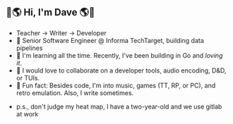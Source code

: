 ## 👋🌎 Hi, I'm Dave 🌎👋
<!--
**DevDaveFrame/DevDaveFrame** is a ✨ _special_ ✨ repository because its `README.md` (this file) appears on your GitHub profile.

Here are some ideas to get you started:

- 🔭 I’m currently working on ...
- 🌱 I’m currently learning ...
- 👯 I’m looking to collaborate on ...
- 🤔 I’m looking for help with ...
- 💬 Ask me about ...
- 📫 How to reach me: ...
- 😄 Pronouns: ...
- ⚡ Fun fact: ...
-->

- Teacher -> Writer -> Developer
- 👷 Senior Software Engineer @ Informa TechTarget, building data pipelines 
- 🌱 I'm learning all the time. Recently, I've been building in Go and *loving it*. 
- 🤝 I would love to collaborate on a developer tools, audio encoding, D&D, or TUIs.
- 💬 Fun fact: Besides code, I'm into music, games (TT, RP, or PC), and retro emulation. Also, I write sometimes.
<!-- [![Dave's github stats](https://github-readme-stats.vercel.app/api?username=DevDaveFrame&show_icons=true&theme=tokyonight)](https://github.com/anuraghazra/github-readme-stats) -->
- p.s., don't judge my heat map, I have a two-year-old and we use gitlab at work
